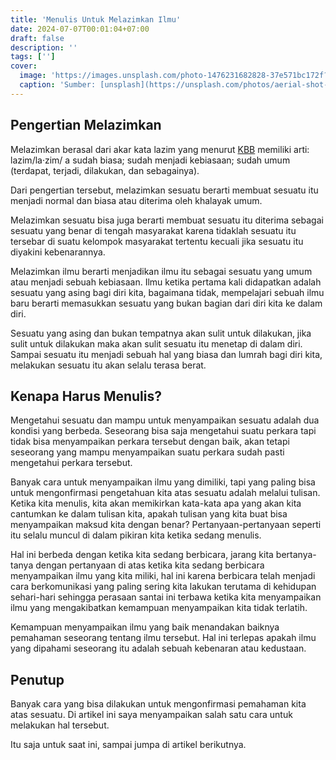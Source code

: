 ```yaml
---
title: 'Menulis Untuk Melazimkan Ilmu'
date: 2024-07-07T00:01:04+07:00
draft: false
description: ''
tags: ['']
cover:
  image: 'https://images.unsplash.com/photo-1476231682828-37e571bc172f?q=80&w=1374&auto=format&fit=crop&ixlib=rb-4.0.3&ixid=M3wxMjA3fDB8MHxwaG90by1wYWdlfHx8fGVufDB8fHx8fA%3D%3D'
  caption: 'Sumber: [unsplash](https://unsplash.com/photos/aerial-shot-of-road-surrounded-by-green-trees-qzgN45hseN0)'
---
```


## Pengertian Melazimkan

Melazimkan berasal dari akar kata lazim yang menurut [KBB](https://kbbi.web.id/lazim) memiliki
arti: lazim/la·zim/ a sudah biasa; sudah menjadi kebiasaan; sudah umum 
(terdapat, terjadi, dilakukan, dan sebagainya).

Dari pengertian tersebut, melazimkan sesuatu berarti membuat sesuatu
itu menjadi normal dan biasa atau diterima oleh khalayak umum.

Melazimkan sesuatu bisa juga berarti membuat sesuatu itu diterima sebagai
sesuatu yang benar di tengah masyarakat karena tidaklah sesuatu itu tersebar
di suatu kelompok masyarakat tertentu kecuali jika sesuatu itu diyakini
kebenarannya.

Melazimkan ilmu berarti menjadikan ilmu itu sebagai sesuatu yang umum atau
menjadi sebuah kebiasaan. Ilmu ketika pertama kali didapatkan adalah sesuatu
yang asing bagi diri kita, bagaimana tidak, mempelajari sebuah ilmu baru berarti
memasukkan sesuatu yang bukan bagian dari diri kita ke dalam diri.

Sesuatu yang asing dan bukan tempatnya akan sulit untuk dilakukan, jika sulit
untuk dilakukan maka akan sulit sesuatu itu menetap di dalam diri. Sampai
sesuatu itu menjadi sebuah hal yang biasa dan lumrah bagi diri kita, melakukan
sesuatu itu akan selalu terasa berat.

## Kenapa Harus Menulis?

Mengetahui sesuatu dan mampu untuk menyampaikan sesuatu adalah dua kondisi yang
berbeda. Seseorang bisa saja mengetahui suatu perkara tapi tidak bisa menyampaikan
perkara tersebut dengan baik, akan tetapi seseorang yang mampu menyampaikan suatu
perkara sudah pasti mengetahui perkara tersebut.

Banyak cara untuk menyampaikan ilmu yang dimiliki, tapi yang paling bisa untuk
mengonfirmasi pengetahuan kita atas sesuatu adalah melalui tulisan. Ketika kita
menulis, kita akan memikirkan kata-kata apa yang akan kita cantumkan ke dalam
tulisan kita, apakah tulisan yang kita buat bisa menyampaikan maksud kita dengan
benar? Pertanyaan-pertanyaan seperti itu selalu muncul di dalam pikiran kita
ketika sedang menulis.

Hal ini berbeda dengan ketika kita sedang berbicara, jarang kita bertanya-tanya
dengan pertanyaan di atas ketika kita sedang berbicara menyampaikan ilmu yang
kita miliki, hal ini karena berbicara telah menjadi cara berkomunikasi yang paling
sering kita lakukan terutama di kehidupan sehari-hari sehingga perasaan santai ini
terbawa ketika kita menyampaikan ilmu yang mengakibatkan kemampuan menyampaikan kita
tidak terlatih.

Kemampuan menyampaikan ilmu yang baik menandakan baiknya pemahaman seseorang tentang ilmu
tersebut. Hal ini terlepas apakah ilmu yang dipahami seseorang itu adalah sebuah
kebenaran atau kedustaan.

## Penutup

Banyak cara yang bisa dilakukan untuk mengonfirmasi pemahaman kita atas sesuatu. Di
artikel ini saya menyampaikan salah satu cara untuk melakukan hal tersebut.

Itu saja untuk saat ini, sampai jumpa di artikel berikutnya.
